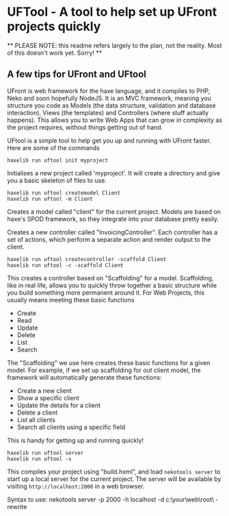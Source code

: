 UFTool - A tool to help set up UFront projects quickly
======================================================

** PLEASE NOTE: this readme refers largely to the plan,
not the reality.  Most of this doesn't work yet.  Sorry! **

A few tips for UFront and UFtool
---------------------------------

UFront is web framework for the haxe language, and it compiles
to PHP, Neko and soon hopefully NodeJS.  It is an MVC framework,
meaning you structure you code as Models (the data structure, 
validation and database interaction), Views (the templates) and
Controllers (where stuff actually happens).  This allows you to 
write Web Apps that can grow in complexity as the project requires,
without things getting out of hand.

UFtool is a simple tool to help get you up and running with UFront 
faster.  Here are some of the commands

    haxelib run uftool init myproject

Initialises a new project called 'myproject'.  It will create a
directory and give you a basic skeleton of files to use.

    haxelib run uftool createmodel Client
    haxelib run uftool -m Client

Creates a model called "client" for the current project.  Models
are based on haxe's SPOD framework, so they integrate into your
database pretty easily.

Creates a new controller called "InvoicingController".  Each controller
has a set of actions, which perform a separate action and render output 
to the client.

    haxelib run uftool createcontroller -scaffold Client
    haxelib run uftool -c -scaffold Client

This creates a controller based on "Scaffolding" for a model.  Scaffolding,
like in real life, allows you to quickly throw together a basic structure
while you build something more permanent around it.  For Web Projects, this
usually means meeting these basic functions

 * Create
 * Read
 * Update
 * Delete
 * List
 * Search

The "Scaffolding" we use here creates these basic functions for a given model.
For example, if we set up scaffolding for out client model, the framework will
automatically generate these functions:

 * Create a new client
 * Show a specific client
 * Update the details for a client
 * Delete a client
 * List all clients
 * Search all clients using a specific field

This is handy for getting up and running quickly!

    haxelib run uftool server
    haxelib run uftool -s

This compiles your project using "build.hxml", and load
`nekotools server` to start up a local server for the current
project.  The server will be available by visiting 
`http://localhost:2000` in a web browser.

Syntax to use: 
nekotools server -p 2000 -h localhost -d c:\your\web\root\ -rewrite
